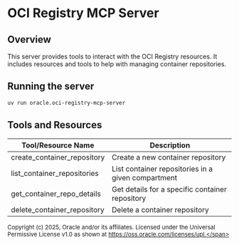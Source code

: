 # OCI Registry MCP Server

## Overview
This server provides tools to interact with the OCI Registry resources.
It includes resources and tools to help with managing container repositories.

## Running the server
```sh
uv run oracle.oci-registry-mcp-server
```

## Tools and Resources
| Tool/Resource Name | Description |
| --- | --- |
| create_container_repository | Create a new container repository |
| list_container_repositories | List container repositories in a given compartment |
| get_container_repo_details | Get details for a specific container repository |
| delete_container_repository | Delete a container repository |

<span style="font-size: small;">Copyright (c) 2025, Oracle and/or its affiliates.
Licensed under the Universal Permissive License v1.0 as shown at
https://oss.oracle.com/licenses/upl.</span>
